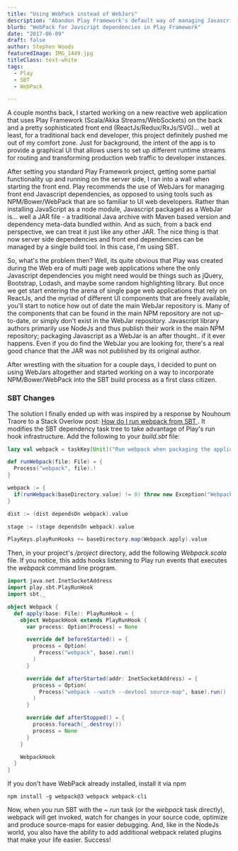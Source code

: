 ```yaml
---
title: "Using WebPack instead of WebJars"
description: "Abandon Play Framework's default way of managing Javascript dependencies and replace with WebPack"
blurb: "WebPack for Javscript dependencies in Play Framework"
date: "2017-06-09"
draft: false
author: Stephen Woods
featuredImage: IMG_1449.jpg
titleClass: text-white
tags:
  - Play
  - SBT
  - WebPack

---
```

A couple months back, I started working on a new reactive web application that uses Play Framework (Scala/Akka Streams/WebSockets) on the back 
and a pretty sophisticated front end (ReactJs/Redux/RxJs/SVG)... well at least, for a traditional back end developer, 
this project definitely pushed me out of my comfort zone. Just for background, the intent of the app is to provide a 
graphical UI that allows users to set up different runtime streams for routing and transforming production web traffic to
developer instances. 

After setting you standard Play Framework project, getting some partial functionality up and running on the server side,
I ran into a wall when starting the front end. Play recommends the use of WebJars for managing front end Javascript dependencies,
as opposed to using tools such as NPM/Bower/WebPack that are so familiar to UI web developers. Rather than installing JavaScript as a
node module, Javascript packaged as a WebJar is... well a JAR file - a traditional Java archive with Maven based version and 
dependency meta-data bundled within. And as such, from a back end perspective, we can treat it just like any other JAR. 
The nice thing is that now server side dependencies and front end dependencies can be managed by a single build tool. In
this case, I'm using SBT.

So, what's the problem then? Well, its quite obvious that Play was created during the Web era of multi page web applications
where the only Javascript dependencies you might need would be things such as jQuery, Bootstrap, Lodash, and maybe some
random highlighting library. But once we get start entering the arena of single page web applications that rely on ReactJs,
and the myriad of different UI components that are freely available, you'll start to notice how out of date the main
WebJar repository is. Many of the components that can be found in the main NPM repository are not up-to-date, or simply 
don't exist in the WebJar repository. Javascript library authors primarily use NodeJs and thus publish their work in the main NPM 
repository; packaging Javascript as a WebJar is an after thought.. if it ever happens. Even if you do find the WebJar
you are looking for, there's a real good chance that the JAR was not published by its original author. 

After wrestling with the situation for a couple days, I decided to punt on using WebJars altogether and started working 
on a way to incorporate NPM/Bower/WebPack into the SBT build process as a first class citizen.


### SBT Changes
The solution I finally ended up with was inspired by a response by Nouhoum Traore to a Stack Overlow post: [How do I run webpack from SBT
](https://stackoverflow.com/questions/34568008/how-do-i-run-webpack-from-sbt/47606867). It modifies the SBT dependency 
task tree to take advantage of Play's run hook infrastructure. Add the following to your _build.sbt_ file: 

```scala
lazy val webpack = taskKey[Unit]("Run webpack when packaging the application")

def runWebpack(file: File) = {
  Process("webpack", file).!
}

webpack := {
  if(runWebpack(baseDirectory.value) != 0) throw new Exception("Webpack crashed.")
}

dist := (dist dependsOn webpack).value

stage := (stage dependsOn webpack).value

PlayKeys.playRunHooks += baseDirectory.map(Webpack.apply).value
``` 

Then, in your project's _/project_ directory, add the following _Webpack.scala_ file. If you notice, this adds hooks 
listening to Play run events that executes the _webpack_ command line program.

```scala
import java.net.InetSocketAddress
import play.sbt.PlayRunHook
import sbt._

object Webpack {
  def apply(base: File): PlayRunHook = {
    object WebpackHook extends PlayRunHook {
      var process: Option[Process] = None

      override def beforeStarted() = {
        process = Option(
          Process("webpack", base).run()
        )
      }

      override def afterStarted(addr: InetSocketAddress) = {
        process = Option(
          Process("webpack --watch --devtool source-map", base).run()
        )
      }

      override def afterStopped() = {
        process.foreach(_.destroy())
        process = None
      }
    }

    WebpackHook
  }
}
``` 

If you don't have WebPack already installed, install it via npm
```shell
npm install -g webpack@3 webpack webpack-cli
```

Now, when you run SBT with the _~ run_ task (or the _webpack_ task directly), webpack will get invoked, watch for changes in your source code, optimize 
and produce source-maps for easier debugging. And, like in the NodeJs world, you also have the ability to add additional
webpack related plugins that make your life easier. Success!